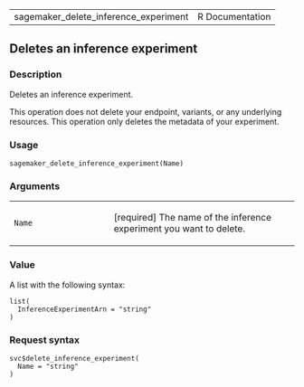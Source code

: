 <table style="width: 100%;">
<tbody>
<tr class="odd">
<td>sagemaker_delete_inference_experiment</td>
<td style="text-align: right;">R Documentation</td>
</tr>
</tbody>
</table>

## Deletes an inference experiment

### Description

Deletes an inference experiment.

This operation does not delete your endpoint, variants, or any
underlying resources. This operation only deletes the metadata of your
experiment.

### Usage

    sagemaker_delete_inference_experiment(Name)

### Arguments

<table>
<colgroup>
<col style="width: 35%" />
<col style="width: 65%" />
</colgroup>
<tbody>
<tr class="odd">
<td><code
id="sagemaker_delete_inference_experiment_:_Name">Name</code></td>
<td><p>[required] The name of the inference experiment you want to
delete.</p></td>
</tr>
</tbody>
</table>

### Value

A list with the following syntax:

    list(
      InferenceExperimentArn = "string"
    )

### Request syntax

    svc$delete_inference_experiment(
      Name = "string"
    )
